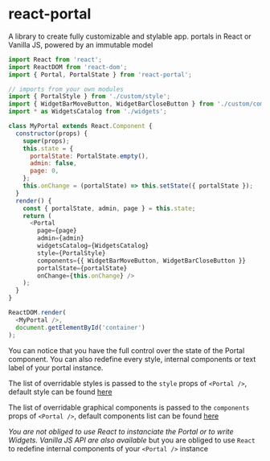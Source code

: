 # react-portal

A library to create fully customizable and stylable app. portals in React or Vanilla JS, powered by an immutable model

```javascript
import React from 'react';
import ReactDOM from 'react-dom';
import { Portal, PortalState } from 'react-portal';

// imports from your own modules
import { PortalStyle } from './custom/style';
import { WidgetBarMoveButton, WidgetBarCloseButton } from './custom/components';
import * as WidgetsCatalog from './widgets';

class MyPortal extends React.Component {
  constructor(props) {
    super(props);
    this.state = {
      portalState: PortalState.empty(),
      admin: false,
      page: 0,
    };
    this.onChange = (portalState) => this.setState({ portalState });
  }
  render() {
    const { portalState, admin, page } = this.state;
    return (
      <Portal
        page={page}
        admin={admin}
        widgetsCatalog={WidgetsCatalog}
        style={PortalStyle}
        components={{ WidgetBarMoveButton, WidgetBarCloseButton }}
        portalState={portalState}
        onChange={this.onChange} />
    );
  }
}

ReactDOM.render(
  <MyPortal />,
  document.getElementById('container')
);
```

You can notice that you have the full control over the state of the Portal component.
You can also redefine every style, internal components or text label of your portal instance.

The list of overridable styles is passed to the `style` props of `<Portal />`, default style can be found [here](https://github.com/mathieuancelin/react-portal/blob/master/src/api/style/index.js)

The list of overridable graphical components is passed to the `components` props of `<Portal />`, default components list can be found [here](https://github.com/mathieuancelin/react-portal/tree/master/src/api/components)

*You are not obliged to use React to instanciate the Portal or to write Widgets. Vanilla JS API are also available* but you are obliged to use `React` to redefine internal components of your `<Portal />` instance
